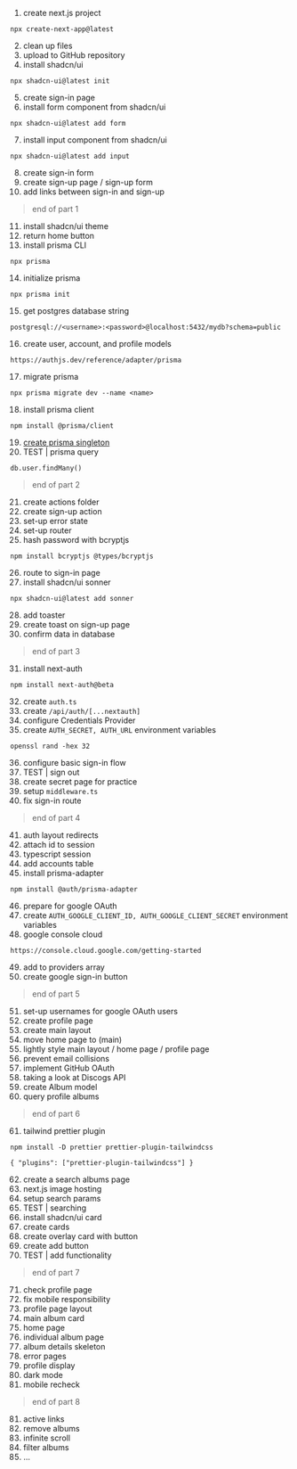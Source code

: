 1. create next.js project 
```
npx create-next-app@latest
```
2. clean up files
3. upload to GitHub repository
4. install shadcn/ui
```
npx shadcn-ui@latest init
```
5. create sign-in page
6. install form component from shadcn/ui
```
npx shadcn-ui@latest add form
```
7. install input component from shadcn/ui
```
npx shadcn-ui@latest add input
```
8. create sign-in form
9. create sign-up page / sign-up form
10. add links between sign-in and sign-up

> end of part 1

11. install shadcn/ui theme
12. return home button
13. install prisma CLI
```
npx prisma
```
14. initialize prisma
```
npx prisma init
```
15. get postgres database string
```
postgresql://<username>:<password>@localhost:5432/mydb?schema=public
```
16. create user, account, and profile models
```
https://authjs.dev/reference/adapter/prisma
```
17. migrate prisma
```
npx prisma migrate dev --name <name>
```
18. install prisma client
```
npm install @prisma/client
```
19. [create prisma singleton](https://www.prisma.io/docs/orm/more/help-and-troubleshooting/help-articles/nextjs-prisma-client-dev-practices#solution)
20. TEST | prisma query
```
db.user.findMany()
```

> end of part 2

21. create actions folder
22. create sign-up action
23. set-up error state
24. set-up router
25. hash password with bcryptjs
```
npm install bcryptjs @types/bcryptjs
```
26. route to sign-in page
27. install shadcn/ui sonner
```
npx shadcn-ui@latest add sonner
```
28. add toaster
29. create toast on sign-up page
30. confirm data in database

>end of part 3

31. install next-auth
```
npm install next-auth@beta
```
32. create `auth.ts`
33. create `/api/auth/[...nextauth]`
34. configure Credentials Provider
35. create `AUTH_SECRET, AUTH_URL` environment variables
```
openssl rand -hex 32
```
36. configure basic sign-in flow
37. TEST | sign out
38. create secret page for practice
39. setup `middleware.ts`
40. fix sign-in route

> end of part 4

41. auth layout redirects
42. attach id to session
43. typescript session
44. add accounts table
45. install prisma-adapter
```
npm install @auth/prisma-adapter
```
46. prepare for google OAuth
47. create `AUTH_GOOGLE_CLIENT_ID, AUTH_GOOGLE_CLIENT_SECRET` environment variables
48. google console cloud
```
https://console.cloud.google.com/getting-started
```
49. add to providers array
50. create google sign-in button

> end of part 5

51. set-up usernames for google OAuth users
52. create profile page
53. create main layout
54. move home page to (main)
55. lightly style main layout / home page / profile page
56. prevent email collisions
57. implement GitHub OAuth
58. taking a look at Discogs API
59. create Album model
60. query profile albums

> end of part 6

61. tailwind prettier plugin
```
npm install -D prettier prettier-plugin-tailwindcss
```

```
{ "plugins": ["prettier-plugin-tailwindcss"] }
```

62. create a search albums page
63. next.js image hosting
64. setup search params
65. TEST | searching
66. install shadcn/ui card
67. create cards
68. create overlay card with button
69. create add button
70. TEST | add functionality

> end of part 7

71. check profile page
72. fix mobile responsibility
73. profile page layout
74. main album card
75. home page
75. individual album page
76. album details skeleton
77. error pages
78. profile display
79. dark mode
80. mobile recheck

> end of part 8

81. active links
82. remove albums
83. infinite scroll
84. filter albums
85. ...